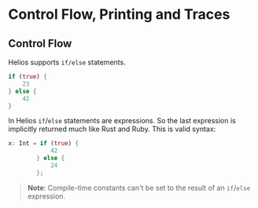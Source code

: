 # Control Flow, Printing and Traces

## Control Flow

Helios supports `if/else` statements.

```rust
if (true) {
    23
} else {
    42
}
```

In Helios `if`/`else` statements are expressions.
So the last expression is implicitly returned much like Rust and Ruby.
This is valid syntax:

```rust
x: Int = if (true) {
            42
        } else {
            24
        };
```

> **Note**: Compile-time constants can't be set to the result of an `if`/`else` expression.
